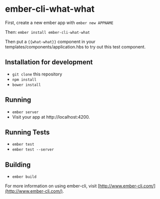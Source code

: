 # ember-cli-what-what

First, create a new ember app with `ember new APPNAME`

Then: `ember install ember-cli-what-what`

Then put a `{{what-what}}` component in your templates/components/application.hbs
to try out this test component.

## Installation for development

* `git clone` this repository
* `npm install`
* `bower install`

## Running

* `ember server`
* Visit your app at http://localhost:4200.

## Running Tests

* `ember test`
* `ember test --server`

## Building

* `ember build`

For more information on using ember-cli, visit
 [http://www.ember-cli.com/](http://www.ember-cli.com/).
